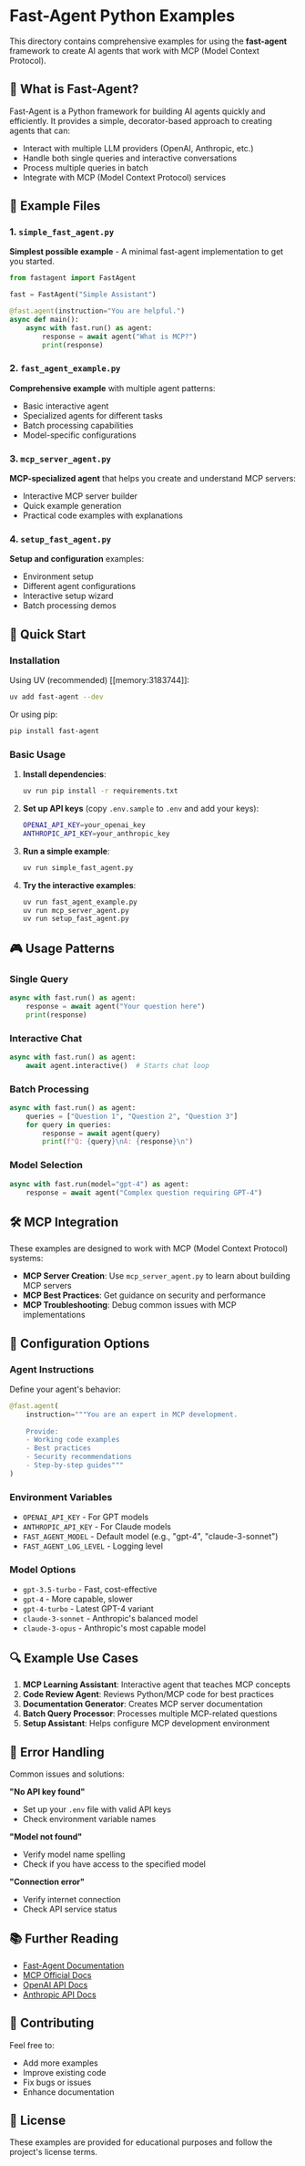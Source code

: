 # Fast-Agent Python Examples

This directory contains comprehensive examples for using the **fast-agent** framework to create AI agents that work with MCP (Model Context Protocol).

## 🎯 What is Fast-Agent?

Fast-Agent is a Python framework for building AI agents quickly and efficiently. It provides a simple, decorator-based approach to creating agents that can:

- Interact with multiple LLM providers (OpenAI, Anthropic, etc.)
- Handle both single queries and interactive conversations
- Process multiple queries in batch
- Integrate with MCP (Model Context Protocol) services

## 📁 Example Files

### 1. `simple_fast_agent.py` 
**Simplest possible example** - A minimal fast-agent implementation to get you started.

```python
from fastagent import FastAgent

fast = FastAgent("Simple Assistant")

@fast.agent(instruction="You are helpful.")
async def main():
    async with fast.run() as agent:
        response = await agent("What is MCP?")
        print(response)
```

### 2. `fast_agent_example.py`
**Comprehensive example** with multiple agent patterns:
- Basic interactive agent
- Specialized agents for different tasks
- Batch processing capabilities
- Model-specific configurations

### 3. `mcp_server_agent.py`
**MCP-specialized agent** that helps you create and understand MCP servers:
- Interactive MCP server builder
- Quick example generation
- Practical code examples with explanations

### 4. `setup_fast_agent.py`
**Setup and configuration** examples:
- Environment setup
- Different agent configurations
- Interactive setup wizard
- Batch processing demos

## 🚀 Quick Start

### Installation

Using UV (recommended) [[memory:3183744]]:
```bash
uv add fast-agent --dev
```

Or using pip:
```bash
pip install fast-agent
```

### Basic Usage

1. **Install dependencies**:
   ```bash
   uv run pip install -r requirements.txt
   ```

2. **Set up API keys** (copy `.env.sample` to `.env` and add your keys):
   ```bash
   OPENAI_API_KEY=your_openai_key
   ANTHROPIC_API_KEY=your_anthropic_key
   ```

3. **Run a simple example**:
   ```bash
   uv run simple_fast_agent.py
   ```

4. **Try the interactive examples**:
   ```bash
   uv run fast_agent_example.py
   uv run mcp_server_agent.py
   uv run setup_fast_agent.py
   ```

## 🎮 Usage Patterns

### Single Query
```python
async with fast.run() as agent:
    response = await agent("Your question here")
    print(response)
```

### Interactive Chat
```python
async with fast.run() as agent:
    await agent.interactive()  # Starts chat loop
```

### Batch Processing
```python
async with fast.run() as agent:
    queries = ["Question 1", "Question 2", "Question 3"]
    for query in queries:
        response = await agent(query)
        print(f"Q: {query}\nA: {response}\n")
```

### Model Selection
```python
async with fast.run(model="gpt-4") as agent:
    response = await agent("Complex question requiring GPT-4")
```

## 🛠 MCP Integration

These examples are designed to work with MCP (Model Context Protocol) systems:

- **MCP Server Creation**: Use `mcp_server_agent.py` to learn about building MCP servers
- **MCP Best Practices**: Get guidance on security and performance
- **MCP Troubleshooting**: Debug common issues with MCP implementations

## 🔧 Configuration Options

### Agent Instructions
Define your agent's behavior:
```python
@fast.agent(
    instruction="""You are an expert in MCP development.
    
    Provide:
    - Working code examples
    - Best practices
    - Security recommendations
    - Step-by-step guides"""
)
```

### Environment Variables
- `OPENAI_API_KEY` - For GPT models
- `ANTHROPIC_API_KEY` - For Claude models  
- `FAST_AGENT_MODEL` - Default model (e.g., "gpt-4", "claude-3-sonnet")
- `FAST_AGENT_LOG_LEVEL` - Logging level

### Model Options
- `gpt-3.5-turbo` - Fast, cost-effective
- `gpt-4` - More capable, slower
- `gpt-4-turbo` - Latest GPT-4 variant
- `claude-3-sonnet` - Anthropic's balanced model
- `claude-3-opus` - Anthropic's most capable model

## 🔍 Example Use Cases

1. **MCP Learning Assistant**: Interactive agent that teaches MCP concepts
2. **Code Review Agent**: Reviews Python/MCP code for best practices
3. **Documentation Generator**: Creates MCP server documentation
4. **Batch Query Processor**: Processes multiple MCP-related questions
5. **Setup Assistant**: Helps configure MCP development environment

## 🚨 Error Handling

Common issues and solutions:

**"No API key found"**
- Set up your `.env` file with valid API keys
- Check environment variable names

**"Model not found"**
- Verify model name spelling
- Check if you have access to the specified model

**"Connection error"**
- Verify internet connection
- Check API service status

## 📚 Further Reading

- [Fast-Agent Documentation](https://fast-agent.ai)
- [MCP Official Docs](https://modelcontextprotocol.io)
- [OpenAI API Docs](https://platform.openai.com/docs)
- [Anthropic API Docs](https://docs.anthropic.com)

## 🤝 Contributing

Feel free to:
- Add more examples
- Improve existing code
- Fix bugs or issues
- Enhance documentation

## 📄 License

These examples are provided for educational purposes and follow the project's license terms.
